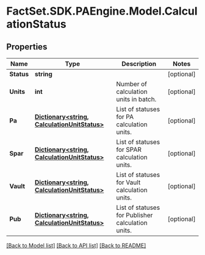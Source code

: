 # FactSet.SDK.PAEngine.Model.CalculationStatus

## Properties

Name | Type | Description | Notes
------------ | ------------- | ------------- | -------------
**Status** | **string** |  | [optional] 
**Units** | **int** | Number of calculation units in batch. | [optional] 
**Pa** | [**Dictionary&lt;string, CalculationUnitStatus&gt;**](CalculationUnitStatus.md) | List of statuses for PA calculation units. | [optional] 
**Spar** | [**Dictionary&lt;string, CalculationUnitStatus&gt;**](CalculationUnitStatus.md) | List of statuses for SPAR calculation units. | [optional] 
**Vault** | [**Dictionary&lt;string, CalculationUnitStatus&gt;**](CalculationUnitStatus.md) | List of statuses for Vault calculation units. | [optional] 
**Pub** | [**Dictionary&lt;string, CalculationUnitStatus&gt;**](CalculationUnitStatus.md) | List of statuses for Publisher calculation units. | [optional] 

[[Back to Model list]](../README.md#documentation-for-models) [[Back to API list]](../README.md#documentation-for-api-endpoints) [[Back to README]](../README.md)

